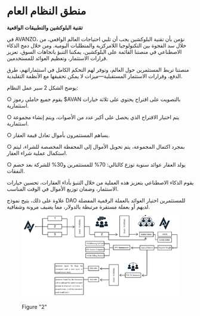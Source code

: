 # منطق النظام العام

**تقنية البلوكشين والتطبيقات الواقعية**

في AVANZO، نؤمن بأن تقنية البلوكشين يجب أن تلبي احتياجات العالم الواقعي، من خلال سد الفجوة بين التكنولوجيا اللامركزية والمتطلبات اليومية. ومن خلال دمج الذكاء الاصطناعي في منصتنا القائمة على البلوكشين، يمكننا التنبؤ باتجاهات السوق، تعزيز قرارات الاستثمار، وتعظيم العوائد للمستخدمين.

منصتنا تربط المستثمرين حول العالم، وتوفر لهم التحكم الكامل في استثماراتهم، طرق الدفع، وقرارات الاستثمار المستقبلية—ميزات لا يمكن تحقيقها مع الأنظمة التقليدية.

يوضح الشكل 2 سير عمل النظام:

○ يقوم جميع حاملي رموز $AVAN بالتصويت على اقتراح يحتوي على ثلاثة خيارات استثمارية.

○ يتم اختيار الاقتراح الذي يحصل على أكبر عدد من الأصوات، ويتم إنشاء مجموعة استثمارية.

○ يساهم المستثمرون بأموال تعادل قيمة العقار.

○ بمجرد اكتمال المجموعة، يتم تحويل الأموال إلى المحفظة المخصصة للشراء، ليتم استكمال عملية شراء العقار.

○ يولد العقار عوائد سنوية توزع كالتالي: 70% للمستثمرين و30% للشركة بعد خصم النفقات.

يقوم الذكاء الاصطناعي بتعزيز هذه العملية من خلال التنبؤ بأداء العقارات، تحسين خيارات الاستثمار، وضمان توزيع الأموال في الوقت المناسب.

علاوة على ذلك، يتيح نموذج DAO للمستثمرين اختيار العوائد بالعملة الرقمية المفضلة لديهم أو بعملة مستقرة مرتبطة بالدولار، مما يضيف مرونة وشفافية.

<figure><img src="../.gitbook/assets/image.png" alt=""><figcaption><p>Figure "2"</p></figcaption></figure>
